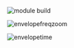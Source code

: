 

![module build](https://user-images.githubusercontent.com/65378020/118852374-bcfe6980-b8a0-11eb-8f06-a4cec9e7a484.png)

![envelopefreqzoom](https://user-images.githubusercontent.com/65378020/118847559-dbae3180-b89b-11eb-9235-e9b19aa8a0e0.png)


![envelopetime](https://user-images.githubusercontent.com/65378020/118847574-e072e580-b89b-11eb-92c4-3537c7017bba.png)
